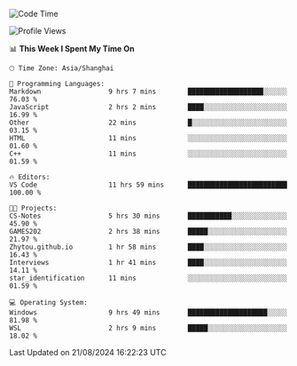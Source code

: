 <!--START_SECTION:waka-->
![Code Time](http://img.shields.io/badge/Code%20Time-1%2C912%20hrs%2053%20mins-blue)

![Profile Views](http://img.shields.io/badge/Profile%20Views-5-blue)

📊 **This Week I Spent My Time On** 

```text
🕑︎ Time Zone: Asia/Shanghai

💬 Programming Languages: 
Markdown                 9 hrs 7 mins        ███████████████████░░░░░░   76.03 % 
JavaScript               2 hrs 2 mins        ████░░░░░░░░░░░░░░░░░░░░░   16.99 % 
Other                    22 mins             █░░░░░░░░░░░░░░░░░░░░░░░░   03.15 % 
HTML                     11 mins             ░░░░░░░░░░░░░░░░░░░░░░░░░   01.60 % 
C++                      11 mins             ░░░░░░░░░░░░░░░░░░░░░░░░░   01.59 % 

🔥 Editors: 
VS Code                  11 hrs 59 mins      █████████████████████████   100.00 % 

🐱‍💻 Projects: 
CS-Notes                 5 hrs 30 mins       ███████████░░░░░░░░░░░░░░   45.90 % 
GAMES202                 2 hrs 38 mins       █████░░░░░░░░░░░░░░░░░░░░   21.97 % 
Zhytou.github.io         1 hr 58 mins        ████░░░░░░░░░░░░░░░░░░░░░   16.43 % 
Interviews               1 hr 41 mins        ████░░░░░░░░░░░░░░░░░░░░░   14.11 % 
star_identification      11 mins             ░░░░░░░░░░░░░░░░░░░░░░░░░   01.59 % 

💻 Operating System: 
Windows                  9 hrs 49 mins       ████████████████████░░░░░   81.98 % 
WSL                      2 hrs 9 mins        █████░░░░░░░░░░░░░░░░░░░░   18.02 % 
```


 Last Updated on 21/08/2024 16:22:23 UTC
<!--END_SECTION:waka-->